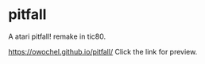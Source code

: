 # pitfall
A atari pitfall! remake in tic80.


https://owochel.github.io/pitfall/ 
Click the link for preview.

